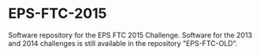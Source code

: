 EPS-FTC-2015
============

Software repository for the EPS FTC 2015 Challenge.
 Software for the 2013 and 2014 challenges is still available in the repository "EPS-FTC-OLD".

